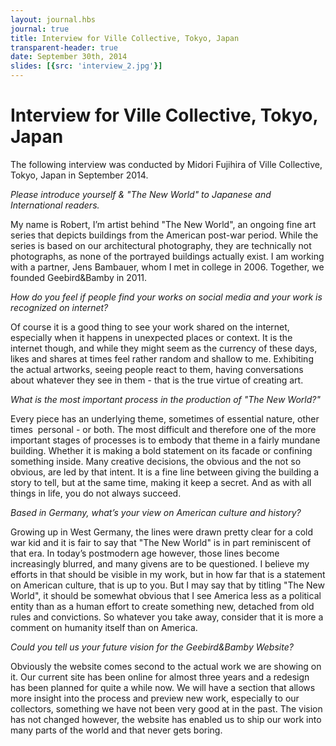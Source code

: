 ```yaml
---
layout: journal.hbs
journal: true
title: Interview for Ville Collective, Tokyo, Japan
transparent-header: true
date: September 30th, 2014
slides: [{src: 'interview_2.jpg'}]
---
```


# Interview for Ville Collective, Tokyo, Japan

The following interview was conducted by Midori Fujihira of Ville Collective, Tokyo, Japan in September 2014.

*Please introduce yourself & "The New World" to Japanese and International readers.*

My name is Robert, I’m artist behind "The New World", an ongoing fine art series that depicts buildings from the American post-war period. While the series is based on our architectural photography, they are technically not photographs, as none of the portrayed buildings actually exist. I am working with a partner, Jens Bambauer, whom I met in college in 2006. Together, we founded Geebird&Bamby in 2011.

*How do you feel if people find your works on social media and your work is recognized on internet?*

Of course it is a good thing to see your work shared on the internet, especially when it happens in unexpected places or context. It is the internet though, and while they might seem as the currency of these days, likes and shares at times feel rather random and shallow to me. Exhibiting the actual artworks, seeing people react to them, having conversations about whatever they see in them - that is the true virtue of creating art.

*What is the most important process in the production of "The New World?"*

Every piece has an underlying theme, sometimes of essential nature, other times  personal - or both. The most difficult and therefore one of the more important stages of processes is to embody that theme in a fairly mundane building. Whether it is making a bold statement on its facade or confining something inside. Many creative decisions, the obvious and the not so obvious, are led by that intent. It is a fine line between giving the building a story to tell, but at the same time, making it keep a secret. And as with all things in life, you do not always succeed.

*Based in Germany, what’s your view on American culture and history?*

Growing up in West Germany, the lines were drawn pretty clear for a cold war kid and it is fair to say that "The New World" is in part reminiscent of that era. In today’s postmodern age however, those lines become increasingly blurred, and many givens are to be questioned. I believe my efforts in that should be visible in my work, but in how far that is a statement on American culture, that is up to you. But I may say that by titling "The New World", it should be somewhat obvious that I see America less as a political entity than as a human effort to create something new, detached from old rules and convictions. So whatever you take away, consider that it is more a comment on humanity itself than on America.

*Could you tell us your future vision for the Geebird&Bamby Website?*

Obviously the website comes second to the actual work we are showing on it. Our current site has been online for almost three years and a redesign has been planned for quite a while now. We will have a section that allows more insight into the process and preview new work, especially to our collectors, something we have not been very good at in the past. The vision has not changed however, the website has enabled us to ship our work into many parts of the world and that never gets boring.